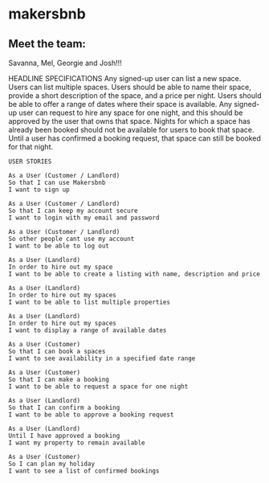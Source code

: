 # makersbnb
## Meet the team:

Savanna, Mel, Georgie and Josh!!!

HEADLINE SPECIFICATIONS
Any signed-up user can list a new space.
Users can list multiple spaces.
Users should be able to name their space, provide a short description of the space, and a price per night.
Users should be able to offer a range of dates where their space is available.
Any signed-up user can request to hire any space for one night, and this should be approved by the user that owns that space.
Nights for which a space has already been booked should not be available for users to book that space.
Until a user has confirmed a booking request, that space can still be booked for that night.


```
USER STORIES

As a User (Customer / Landlord)
So that I can use Makersbnb
I want to sign up

As a User (Customer / Landlord)
So that I can keep my account secure
I want to login with my email and password

As a User (Customer / Landlord)
So other people cant use my account
I want to be able to log out

As a User (Landlord)
In order to hire out my space
I want to be able to create a listing with name, description and price

As a User (Landlord)
In order to hire out my spaces
I want to be able to list multiple properties

As a User (Landlord)
In order to hire out my spaces
I want to display a range of available dates

As a User (Customer)
So that I can book a spaces
I want to see availability in a specified date range

As a User (Customer)
So that I can make a booking
I want to be able to request a space for one night

As a User (Landlord)
So that I can confirm a booking
I want to be able to approve a booking request

As a User (Landlord)
Until I have approved a booking
I want my property to remain available

As a User (Customer)
So I can plan my holiday
I want to see a list of confirmed bookings

```
